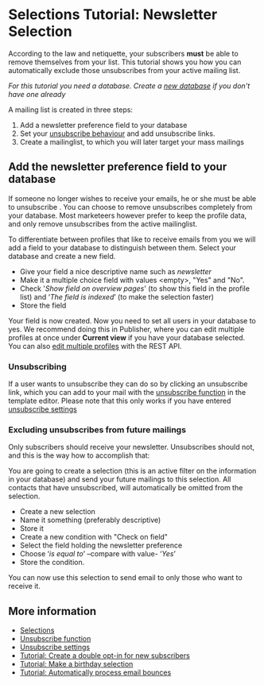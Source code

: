 # Selections Tutorial: Newsletter Selection

According to the law and netiquette, your subscribers **must** be able
to remove themselves from your list. This tutorial shows you how you can
automatically exclude those unsubscribes from your active mailing list.

*For this tutorial you need a database. Create a [new database](./quick-database-guide) 
if you don't have one already*

A mailing list is created in three steps:

1.  Add a newsletter preference field to your database
2.  Set your [unsubscribe behaviour](./database-unsubscribe-behavior) and add unsubscribe links.
3.  Create a mailinglist, to which you will later target your mass
    mailings

## Add the newsletter preference field to your database

If someone no longer wishes to receive your emails, he or she must be
able to unsubscribe . You can choose to remove unsubscribes completely
from your database. Most marketeers however prefer to keep the profile
data, and only remove unsubscribes from the active mailinglist. 

To differentiate between profiles that like to receive emails from you 
we will add a field to your database to distinguish between them. Select 
your database and create a new field. 

* Give your field a nice descriptive name such as *newsletter*
* Make it a multiple choice field with values \<empty\>, "Yes" and "No".
* Check '*Show field on overview pages*' (to show this field in the 
profile list) and ‘*The field is indexed*’ (to make the selection faster)
* Store the field

Your field is now created. Now you need to set all users in your database 
to yes. We recommend doing this in Publisher, where you can edit multiple 
profiles at once under **Current view** if you have your database selected. 
You can also [edit multiple profiles](./rest-put-database-profiles) with 
the REST API.

### Unsubscribing

If a user wants to unsubscribe they can do so by clicking an unsubscribe 
link, which you can add to your mail with the [unsubscribe function](./personalization-functions-unsubscribe) 
in the template editor. Please note that this only works if you have 
entered [unsubscribe settings](./database-unsubscribe-behavior)

### Excluding unsubscribes from future mailings

Only subscribers should receive your newsletter. Unsubscribes should
not, and this is the way how to accomplish that:

You are going to create a selection (this is an active filter on the
information in your database) and send your future mailings to this
selection. All contacts that have unsubscribed, will automatically be
omitted from the selection.

-   Create a new selection
-   Name it something (preferably descriptive)
-   Store it
-   Create a new condition with "Check on field"
-   Select the field holding the newsletter preference
-   Choose ‘*is equal to*’ –compare with value- ‘*Yes*’
-   Store the condition.

You can now use this selection to send email to only those who want 
to receive it.

## More information

* [Selections](./selections-introduction)
* [Unsubscribe function](./personalization-functions-unsubscribe)
* [Unsubscribe settings](./database-unsubscribe-behavior)
* [Tutorial: Create a double opt-in for new subscribers](./create-a-double-optin-for-new-subscribers)
* [Tutorial: Make a birthday selection](./how-to-create-a-birthday-selection)
* [Tutorial: Automatically process email bounces](./automatically-process-email-bounces)
